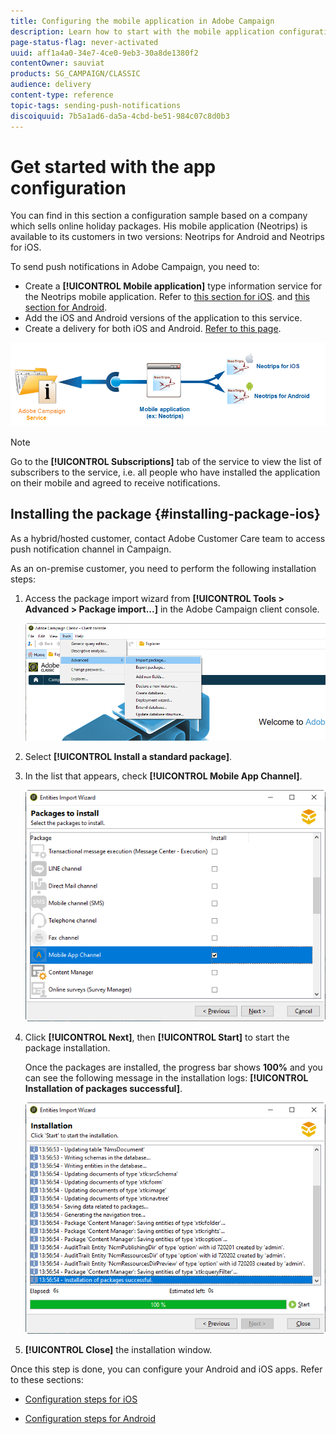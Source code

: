 ```yaml
---
title: Configuring the mobile application in Adobe Campaign 
description: Learn how to start with the mobile application configuration
page-status-flag: never-activated
uuid: aff1a4a0-34e7-4ce0-9eb3-30a8de1380f2
contentOwner: sauviat
products: SG_CAMPAIGN/CLASSIC
audience: delivery
content-type: reference
topic-tags: sending-push-notifications
discoiquuid: 7b5a1ad6-da5a-4cbd-be51-984c07c8d0b3
---
```


# Get started with the app configuration

You can find in this section a configuration sample based on a company which sells online holiday packages. His mobile application (Neotrips) is available to its customers in two versions: Neotrips for Android and Neotrips for iOS.

To send push notifications in Adobe Campaign, you need to:

* Create a **[!UICONTROL Mobile application]** type information service for the Neotrips mobile application. Refer to [this section for iOS](../../delivery/using/configuring-the-mobile-application.md#configuring-ios-service). and [this section for Android](../../delivery/using/configuring-the-mobile-application-android.md#configuring-android-service).
* Add the iOS and Android versions of the application to this service.
* Create a delivery for both iOS and Android. [Refer to this page](../../delivery/using/creating-notifications.md).

![](assets/nmac_service_diagram.png)

>[!NOTE]
>
>Go to the **[!UICONTROL Subscriptions]** tab of the service to view the list of subscribers to the service, i.e. all people who have installed the application on their mobile and agreed to receive notifications.

## Installing the package {#installing-package-ios}

As a hybrid/hosted customer, contact Adobe Customer Care team to access push notification channel in Campaign. 

As an on-premise customer, you need to perform the following installation steps:

1. Access the package import wizard from **[!UICONTROL Tools > Advanced > Package import...]** in the Adobe Campaign client console.

   ![](assets/package_ios.png)

1. Select **[!UICONTROL Install a standard package]**.

1. In the list that appears, check **[!UICONTROL Mobile App Channel]**.

   ![](assets/package_ios_2.png)

1. Click **[!UICONTROL Next]**, then **[!UICONTROL Start]** to start the package installation.

   Once the packages are installed, the progress bar shows **100%** and you can see the following message in the installation logs: **[!UICONTROL Installation of packages successful]**.

   ![](assets/package_ios_3.png)

1. **[!UICONTROL Close]** the installation window.

Once this step is done, you can configure your Android and iOS apps.
Refer to these sections:

* [Configuration steps for iOS](../../delivery/using/configuring-the-mobile-application.md)

* [Configuration steps for Android](../../delivery/using/configuring-the-mobile-application-android.md)
